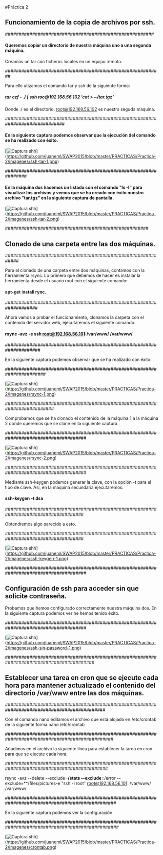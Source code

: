 #Práctica 2

## Funcionamiento de la copia de archivos por ssh.

#######################################################
 
#### Queremos copiar un directorio de nuestra máquina uno a una segunda máquina.
Creamos un tar con ficheros locales en un equipo remoto.

##########################################################

Para ello utizamos el comando tar y ssh de la siguiente forma:

##### tar czf - ./ | ssh roo@192.168.56.102 'cat > ~/tar.tgz'
Donde ./ es el directorio, root@192.168.56.102 es nuestra seguda máquina.

##############################################################################

#### En la siguiente captura podemos observar que la ejecución del comando se ha realizado con éxito.
[![Captura shh](https://github.com/juaneml/SWAP2015/blob/master/PRACTICAS/Practica-2/imagenes/ssh-tar-1.png)]
(https://github.com/juaneml/SWAP2015/blob/master/PRACTICAS/Practica-2/imagenes/ssh-tar-1.png)

################################################################

#### En la máquina dos hacemos un listado con el comando "ls -l"  para visualizar los archivos y vemos que se ha creado con éxito nuestro archivo "tar.tgz" en la  siguiente captura de pantalla.
[![Captura shh](https://github.com/juaneml/SWAP2015/blob/master/PRACTICAS/Practica-2/imagenes/ssh-tar-2.png)]
(https://github.com/juaneml/SWAP2015/blob/master/PRACTICAS/Practica-2/imagenes/ssh-tar-2.png)

#####################################################

## Clonado de una carpeta entre las dos máquinas.

#############################################################

Para el clonado de una carpeta entre dos máquinas, contamos con la herramienta rsync.
Lo primero que debemos de hacer es instalar la herramienta desde  el usuario root con el siguiente comando:

#### apt-get install rync.

####################################################################

Ahora vamos a probar el funcionamiento, clonamos la carpeta con el contenido del servidor web, ejecutaremos 
el siguiente comando:

#### rsync -avz -e ssh root@192.168.56.101:/var/www/ /var/www/

#####################################################################

En la siguiente captura podemos observar que se ha realizado con éxito.

#######################################################################

[![Captura shh](https://github.com/juaneml/SWAP2015/blob/master/PRACTICAS/Practica-2/imagenes/rsync-1.png)]
(https://github.com/juaneml/SWAP2015/blob/master/PRACTICAS/Practica-2/imagenes/rsync-1.png)

##########################################################################

Comprobamos que se ha clonado el contenido de la máquina 1 a la máquina 2 donde queremos que se clone en la siguiente
captura.

######################################################################################

[![Captura shh](https://github.com/juaneml/SWAP2015/blob/master/PRACTICAS/Practica-2/imagenes/rsync-2.png)]
(https://github.com/juaneml/SWAP2015/blob/master/PRACTICAS/Practica-2/imagenes/rsync-2.png)

######################################################################################

Mediante ssh-keygen podemos generar la clave, con la opción -t para el tipo de clave.
Así, en la máquina secundaria ejecutaremos:

#### ssh-keygen -t dsa

#####################################################################################

Obtendremos algo parecido a esto.

#####################################################################################

[![Captura shh](https://github.com/juaneml/SWAP2015/blob/master/PRACTICAS/Practica-2/imagenes/ssh-keygen-1.png)]
(https://github.com/juaneml/SWAP2015/blob/master/PRACTICAS/Practica-2/imagenes/ssh-keygen-1.png)

######################################################################################

## Configuración de ssh para acceder sin que solicite contraseña.
Probamos que hemos configurado correctamente nuestra máquina dos. En la siguiente captura podemos ver he hemos 
tenido éxito.

######################################################################################

[![Captura shh](https://github.com/juaneml/SWAP2015/blob/master/PRACTICAS/Practica-2/imagenes/ssh-sin-password-1.png)]
(https://github.com/juaneml/SWAP2015/blob/master/PRACTICAS/Practica-2/imagenes/ssh-sin-password-1.png)

#########################################################################################

## Establecer una tarea en cron que se ejecute cada hora para mantener actualizado el contenido del directorio /var/www entre las dos máquinas.

#############################################################################################

Con el comando nano editamos el archivo que está alojado en /etc/crontab de la siguiente forma nano /etc/crontab

################################################################################################

 Añadimos en el archivo la siguiente línea para establecer la tarea en cron para que se ejecute cada hora.

##############################################################################################

rsync -avz --delete --exclude=**/stats --exclude=**/error --exclude=**/files/pictures-e "ssh -l root" root@192.168.56.101 :/var/www/ /var/www/

#################################################################################################

En la siguiente captura podemos ver la configuración.

##################################################################################################

[![Captura shh](https://github.com/juaneml/SWAP2015/blob/master/PRACTICAS/Practica-2/imagenes/crontab.png)]
(https://github.com/juaneml/SWAP2015/blob/master/PRACTICAS/Practica-2/imagenes/crontab.png)




